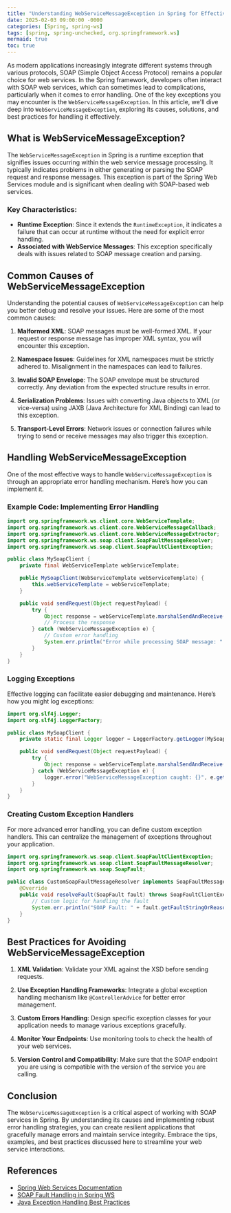 ```yaml
---
title: "Understanding WebServiceMessageException in Spring for Effective SOAP Services"
date: 2025-02-03 09:00:00 -0000
categories: [Spring, spring-ws]
tags: [spring, spring-unchecked, org.springframework.ws]
mermaid: true
toc: true
---
```



As modern applications increasingly integrate different systems through various protocols, SOAP (Simple Object Access Protocol) remains a popular choice for web services. In the Spring framework, developers often interact with SOAP web services, which can sometimes lead to complications, particularly when it comes to error handling. One of the key exceptions you may encounter is the `WebServiceMessageException`. In this article, we'll dive deep into `WebServiceMessageException`, exploring its causes, solutions, and best practices for handling it effectively.

## What is WebServiceMessageException?

The `WebServiceMessageException` in Spring is a runtime exception that signifies issues occurring within the web service message processing. It typically indicates problems in either generating or parsing the SOAP request and response messages. This exception is part of the Spring Web Services module and is significant when dealing with SOAP-based web services.

### Key Characteristics:

- **Runtime Exception**: Since it extends the `RuntimeException`, it indicates a failure that can occur at runtime without the need for explicit error handling.
- **Associated with WebService Messages**: This exception specifically deals with issues related to SOAP message creation and parsing.

## Common Causes of WebServiceMessageException

Understanding the potential causes of `WebServiceMessageException` can help you better debug and resolve your issues. Here are some of the most common causes:

1. **Malformed XML**: SOAP messages must be well-formed XML. If your request or response message has improper XML syntax, you will encounter this exception.

2. **Namespace Issues**: Guidelines for XML namespaces must be strictly adhered to. Misalignment in the namespaces can lead to failures.

3. **Invalid SOAP Envelope**: The SOAP envelope must be structured correctly. Any deviation from the expected structure results in error.

4. **Serialization Problems**: Issues with converting Java objects to XML (or vice-versa) using JAXB (Java Architecture for XML Binding) can lead to this exception.

5. **Transport-Level Errors**: Network issues or connection failures while trying to send or receive messages may also trigger this exception.

## Handling WebServiceMessageException

One of the most effective ways to handle `WebServiceMessageException` is through an appropriate error handling mechanism. Here’s how you can implement it.

### Example Code: Implementing Error Handling

```java
import org.springframework.ws.client.core.WebServiceTemplate;
import org.springframework.ws.client.core.WebServiceMessageCallback;
import org.springframework.ws.client.core.WebServiceMessageExtractor;
import org.springframework.ws.soap.client.SoapFaultMessageResolver;
import org.springframework.ws.soap.client.SoapFaultClientException;

public class MySoapClient {
    private final WebServiceTemplate webServiceTemplate;

    public MySoapClient(WebServiceTemplate webServiceTemplate) {
        this.webServiceTemplate = webServiceTemplate;
    }

    public void sendRequest(Object requestPayload) {
        try {
            Object response = webServiceTemplate.marshalSendAndReceive("http://example.com/service", requestPayload);
            // Process the response
        } catch (WebServiceMessageException e) {
            // Custom error handling
            System.err.println("Error while processing SOAP message: " + e.getMessage());
        }
    }
}
```

### Logging Exceptions

Effective logging can facilitate easier debugging and maintenance. Here’s how you might log exceptions:

```java
import org.slf4j.Logger;
import org.slf4j.LoggerFactory;

public class MySoapClient {
    private static final Logger logger = LoggerFactory.getLogger(MySoapClient.class);

    public void sendRequest(Object requestPayload) {
        try {
            Object response = webServiceTemplate.marshalSendAndReceive("http://example.com/service", requestPayload);
        } catch (WebServiceMessageException e) {
            logger.error("WebServiceMessageException caught: {}", e.getMessage(), e);
        }
    }
}
```

### Creating Custom Exception Handlers

For more advanced error handling, you can define custom exception handlers. This can centralize the management of exceptions throughout your application.

```java
import org.springframework.ws.soap.client.SoapFaultClientException;
import org.springframework.ws.soap.client.SoapFaultMessageResolver;
import org.springframework.ws.soap.SoapFault;

public class CustomSoapFaultMessageResolver implements SoapFaultMessageResolver {
    @Override
    public void resolveFault(SoapFault fault) throws SoapFaultClientException {
        // Custom logic for handling the fault
        System.err.println("SOAP Fault: " + fault.getFaultStringOrReason());
    }
}
```

## Best Practices for Avoiding WebServiceMessageException

1. **XML Validation**: Validate your XML against the XSD before sending requests.

2. **Use Exception Handling Frameworks**: Integrate a global exception handling mechanism like `@ControllerAdvice` for better error management.

3. **Custom Errors Handling**: Design specific exception classes for your application needs to manage various exceptions gracefully.

4. **Monitor Your Endpoints**: Use monitoring tools to check the health of your web services.

5. **Version Control and Compatibility**: Make sure that the SOAP endpoint you are using is compatible with the version of the service you are calling.

## Conclusion

The `WebServiceMessageException` is a critical aspect of working with SOAP services in Spring. By understanding its causes and implementing robust error handling strategies, you can create resilient applications that gracefully manage errors and maintain service integrity. Embrace the tips, examples, and best practices discussed here to streamline your web service interactions.

## References

- [Spring Web Services Documentation](https://spring.io/projects/spring-ws)
- [SOAP Fault Handling in Spring WS](https://www.baeldung.com/spring-ws-soap)
- [Java Exception Handling Best Practices](https://www.baeldung.com/java-exceptions)